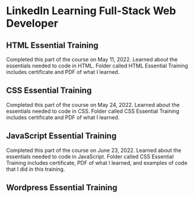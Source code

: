 # LinkedIn Learning Full-Stack Web Developer 

## HTML Essential Training
Completed this part of the course on May 11, 2022. Learned about the essentials needed to code in HTML. 
Folder called HTML Essential Training includes certificate and PDF of what I learned.

## CSS Essential Training
Completed this part of the course on May 24, 2022. Learned about the essentials needed to code in CSS.
Folder called CSS Essential Training includes certificate and PDF of what I learned.

## JavaScript Essential Training
Completed this part of the course on June 23, 2022. Learned about the essentials needed to code in JavaScript.
Folder called CSS Essential Training includes certificate, PDF of what I learned, and examples of code that I did in this training.

## Wordpress Essential Training
